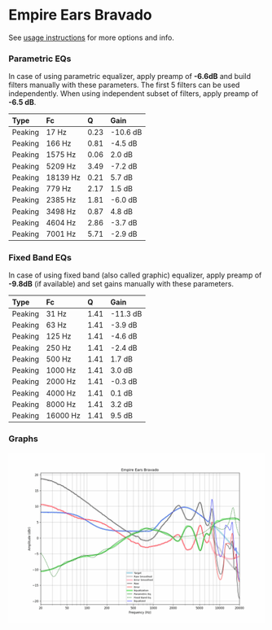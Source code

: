 # Empire Ears Bravado
See [usage instructions](https://github.com/jaakkopasanen/AutoEq#usage) for more options and info.

### Parametric EQs
In case of using parametric equalizer, apply preamp of **-6.6dB** and build filters manually
with these parameters. The first 5 filters can be used independently.
When using independent subset of filters, apply preamp of **-6.5 dB**.

| Type    | Fc       |    Q | Gain     |
|:--------|:---------|:-----|:---------|
| Peaking | 17 Hz    | 0.23 | -10.6 dB |
| Peaking | 166 Hz   | 0.81 | -4.5 dB  |
| Peaking | 1575 Hz  | 0.06 | 2.0 dB   |
| Peaking | 5209 Hz  | 3.49 | -7.2 dB  |
| Peaking | 18139 Hz | 0.21 | 5.7 dB   |
| Peaking | 779 Hz   | 2.17 | 1.5 dB   |
| Peaking | 2385 Hz  | 1.81 | -6.0 dB  |
| Peaking | 3498 Hz  | 0.87 | 4.8 dB   |
| Peaking | 4604 Hz  | 2.86 | -3.7 dB  |
| Peaking | 7001 Hz  | 5.71 | -2.9 dB  |

### Fixed Band EQs
In case of using fixed band (also called graphic) equalizer, apply preamp of **-9.8dB**
(if available) and set gains manually with these parameters.

| Type    | Fc       |    Q | Gain     |
|:--------|:---------|:-----|:---------|
| Peaking | 31 Hz    | 1.41 | -11.3 dB |
| Peaking | 63 Hz    | 1.41 | -3.9 dB  |
| Peaking | 125 Hz   | 1.41 | -4.6 dB  |
| Peaking | 250 Hz   | 1.41 | -2.4 dB  |
| Peaking | 500 Hz   | 1.41 | 1.7 dB   |
| Peaking | 1000 Hz  | 1.41 | 3.0 dB   |
| Peaking | 2000 Hz  | 1.41 | -0.3 dB  |
| Peaking | 4000 Hz  | 1.41 | 0.1 dB   |
| Peaking | 8000 Hz  | 1.41 | 3.2 dB   |
| Peaking | 16000 Hz | 1.41 | 9.5 dB   |

### Graphs
![](./Empire%20Ears%20Bravado.png)